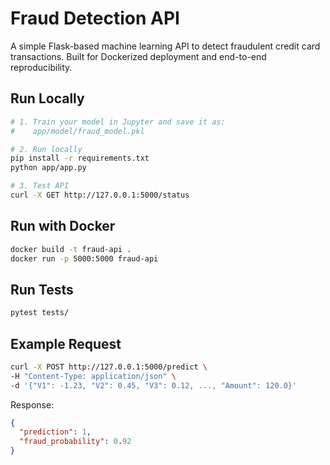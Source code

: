 # Fraud Detection API

A simple Flask-based machine learning API to detect fraudulent credit card transactions.
Built for Dockerized deployment and end-to-end reproducibility.

## Run Locally
```bash
# 1. Train your model in Jupyter and save it as:
#    app/model/fraud_model.pkl

# 2. Run locally
pip install -r requirements.txt
python app/app.py

# 3. Test API
curl -X GET http://127.0.0.1:5000/status
```

## Run with Docker

```bash
docker build -t fraud-api .
docker run -p 5000:5000 fraud-api
```

## Run Tests

```bash
pytest tests/
```

## Example Request

```bash
curl -X POST http://127.0.0.1:5000/predict \
-H "Content-Type: application/json" \
-d '{"V1": -1.23, "V2": 0.45, "V3": 0.12, ..., "Amount": 120.0}'
```

Response:

```json
{
  "prediction": 1,
  "fraud_probability": 0.92
}
```
